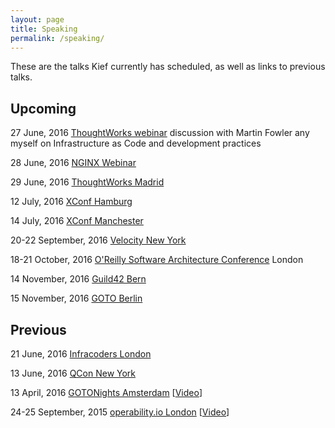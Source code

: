 ```yaml
---
layout: page
title: Speaking
permalink: /speaking/
---
```


These are the talks Kief currently has scheduled, as well as links to previous talks.

## Upcoming

27 June, 2016 [ThoughtWorks webinar](https://attendee.gotowebinar.com/register/8513452938467949314) discussion with Martin Fowler any myself on Infrastructure as Code and development practices

28 June, 2016 [NGINX Webinar](https://www.nginx.com/resources/webinars/how-to-adopt-infrastructure-as-code/)

29 June, 2016 [ThoughtWorks Madrid](http://www.meetup.com/ThoughtWorks-Madrid/events/231646246)

12 July, 2016 [XConf Hamburg](https://info.thoughtworks.com/Xconf-hamburg-2016.html)

14 July, 2016 [XConf Manchester](https://info.thoughtworks.com/Xconf-Manchester-2016.html)

20-22 September, 2016 [Velocity New York](http://conferences.oreilly.com/velocity/devops-web-performance-ny/public/schedule/detail/51192)

18-21 October, 2016 [O'Reilly Software Architecture Conference](http://conferences.oreilly.com/software-architecture/engineering-business-eu) London

14 November, 2016 [Guild42 Bern](http://guild42.ch/)

15 November, 2016 [GOTO Berlin](http://gotocon.com/berlin-2016/)


## Previous

21 June, 2016 [Infracoders London](http://www.meetup.com/Infracoders-London/events/231184765/)

13 June, 2016 [QCon New York](https://qconnewyork.com/ny2016/presentation/implementing-infrastructure-code)

13 April, 2016 [GOTONights Amsterdam](http://www.meetup.com/GOTO-Nights-Amsterdam/events/228863905/) [[Video](https://www.youtube.com/watch?v=Lifb3TovNtY)]

24-25 September, 2015 [operability.io London](http://operability.io/2015/) [[Video](https://www.youtube.com/watch?v=a4PuAkI7uGg)]

